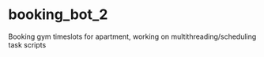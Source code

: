 # booking_bot_2
Booking gym timeslots for apartment, working on multithreading/scheduling task scripts 
